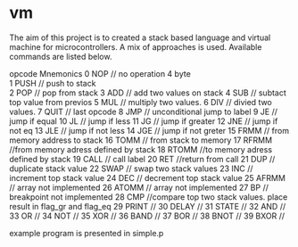 # vm
The aim of this project is to created a stack based language and virtual machine for microcontrollers. A mix of approaches is used. Available commands are listed below.

opcode   Mnemonics
     0    NOP            // no operation 4 byte <BR>
     1    PUSH           // push to stack  <BR>
     2    POP            // pop from stack
     3    ADD            // add two values on stack
     4    SUB            // subtact top value from previos
     5    MUL            // multiply two values.
     6    DIV            // divied two values.
     7    QUIT           // last opcode
     8    JMP            // unconditional jump to label
     9    JE             // jump if equal
     10   JL             // jump if less
     11   JG             // jump if greater
     12   JNE            // jump if not eq
     13   JLE            // jump if not less
     14   JGE            // jump if not greter
     15   FRMM           // from memory address to stack
     16   TOMM           // from stack to memory
     17   RFRMM          //from memory adress defined by stack
     18   RTOMM          //to memory adress defined by stack
     19   CALL           // call label
     20   RET            //return from call
     21   DUP            // duplicate stack value
     22   SWAP           // swap two stack values
     23   INC            // increment top stack value
     24   DEC            // decrement top stack value
     25   AFRMM          // array not implemented
     26   ATOMM          // array not implemented
     27   BP             // breakpoint not implemented
     28   CMP            //compare top two stack values. place result in flag_gr and flag_eq
     29   PRINT          //
     30   DELAY          //
     31   STATE          //
     32   AND            //
     33   OR             //
     34   NOT            //
     35   XOR            //
     36   BAND           //
     37   BOR            //
     38   BNOT           //
     39   BXOR           //
     
      
example program is presented in simple.p
